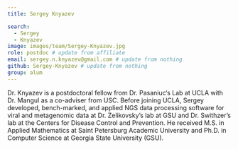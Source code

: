 ```yaml
---
title: Sergey Knyazev

search:
  - Sergey 
  - Knyazev
image: images/team/Sergey-Knyazev.jpg
role: postdoc # update from affiliate
email: sergey.n.knyazev@gmail.com # update from nothing
github: Sergey-Knyazev # update from nothing
group: alum
---
```


 Dr. Knyazev is a postdoctoral fellow from Dr. Pasaniuc‘s Lab at UCLA with Dr. Mangul as a co-adviser from USC. Before joining UCLA, Sergey developed, bench-marked, and applied NGS data processing software for viral and metagenomic data at Dr. Zelikovsky’s lab at GSU and Dr. Swithzer’s lab at the Centers for Disease Control and Prevention. He received M.S. in Applied Mathematics at Saint Petersburg Academic University and Ph.D. in Computer Science at Georgia State University (GSU).
